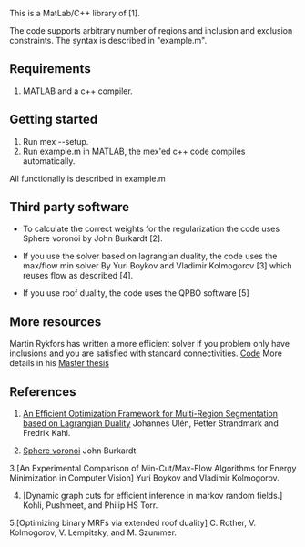 This is a MatLab/C++ library of [1].

The code supports arbitrary number of regions and inclusion and exclusion constraints.
The syntax is described in "example.m".

Requirements 
---
1. MATLAB and a c++ compiler.

Getting started
---
1. Run mex --setup.
2. Run example.m in MATLAB, the mex'ed c++ code compiles automatically.

All functionally is described in example.m

Third party software
---
* To calculate the correct weights for the regularization the code uses
  Sphere voronoi by John Burkardt [2].
  

* If you use the solver based on lagrangian duality, the code uses the max/flow min solver
	By Yuri Boykov and Vladimir Kolmogorov [3] which reuses flow as described [4].

* If you use roof duality, the code uses the QPBO software [5]

More resources
---
Martin Rykfors has written a more efficient solver 
if you problem only have inclusions and you are satisfied
with standard connectivities.
[Code](https://github.com/MartinRykfors/MultiRegion)
More details in his [Master thesis](http://www.maths.lth.se/vision/education/pages/Rykfors12/exjobb.pdf)

References
----------

1. [An Efficient Optimization Framework for Multi-Region Segmentation based on Lagrangian Duality](http://www.maths.lth.se/vision/publications/publications/view_paper.php?paper_id=531)
	 Johannes Ulén, Petter Strandmark and Fredrik Kahl. 

2. [Sphere voronoi](http://people.sc.fsu.edu/~jburkardt/m_src/sphere_voronoi/sphere_voronoi.html)
John Burkardt

3 [An Experimental Comparison of Min-Cut/Max-Flow Algorithms for Energy Minimization in Computer Vision]
	Yuri Boykov and Vladimir Kolmogorov.

4. [Dynamic graph cuts for efficient inference in markov random fields.]
	Kohli, Pushmeet, and Philip HS Torr.

5.[Optimizing binary MRFs via extended roof duality]
	C. Rother, V. Kolmogorov, V. Lempitsky, and M. Szummer.